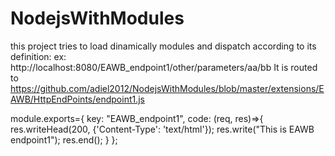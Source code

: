 # NodejsWithModules
this project tries to load dinamically modules and dispatch according to its definition:
ex: http://localhost:8080/EAWB_endpoint1/other/parameters/aa/bb
It is routed to 
https://github.com/adiel2012/NodejsWithModules/blob/master/extensions/EAWB/HttpEndPoints/endpoint1.js


module.exports={
    key: "EAWB_endpoint1",
    code: (req, res)=>{
        res.writeHead(200, {'Content-Type': 'text/html'});
        res.write("This is EAWB endpoint1");
        res.end();
    }
};
